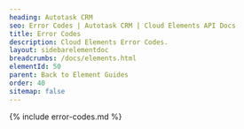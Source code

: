 ```yaml
---
heading: Autotask CRM
seo: Error Codes | Autotask CRM | Cloud Elements API Docs
title: Error Codes
description: Cloud Elements Error Codes.
layout: sidebarelementdoc
breadcrumbs: /docs/elements.html
elementId: 50
parent: Back to Element Guides
order: 40
sitemap: false
---
```


{% include error-codes.md %}
